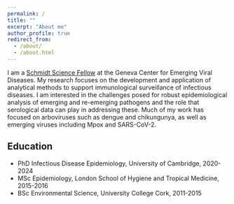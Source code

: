 ```yaml
---
permalink: /
title: ""
excerpt: "About me"
author_profile: true
redirect_from: 
  - /about/
  - /about.html
---
```


I am a [Schmidt Science Fellow](https://schmidtsciencefellows.org/) at the Geneva Center for Emerging Viral Diseases. My research focuses on the development and application of analytical methods to support immunological surveillance of infectious diseases. I am interested in the challenges posed for robust epidemiological analysis of emerging and re-emerging pathogens and the role that serological data can play in addressing these. Much of my work has focused on arboviruses such as dengue and chikungunya, as well as emerging viruses including Mpox and SARS-CoV-2.


Education
------
+ PhD Infectious Disease Epidemiology, University of Cambridge, 2020-2024
+ MSc Epidemiology, London School of Hygiene and Tropical Medicine, 2015-2016
+ BSc Environmental Science, University College Cork, 2011-2015



